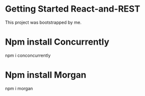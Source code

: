 # Getting Started React-and-REST
This project was bootstrapped by me.


# Npm install Concurrently 
npm i conconcurrently
# Npm install Morgan 
npm i morgan
